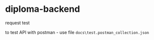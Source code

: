 # diploma-backend

request test

to test API with postman - use file `docs\test.postman_collection.json`
